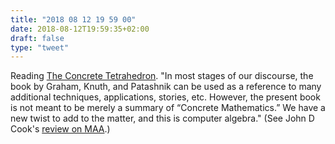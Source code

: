 ```yaml
---
title: "2018 08 12 19 59 00"
date: 2018-08-12T19:59:35+02:00
draft: false
type: "tweet"
---
```

Reading [The Concrete Tetrahedron](https://www.springer.com/us/book/9783709104446). "In most stages of our discourse, the book by Graham, Knuth, and Patashnik can be used as a reference to many additional techniques, applications, stories, etc. However, the present book is not meant to be merely a summary of “Concrete Mathematics.” We have a new twist to add to the matter, and this is computer algebra." (See John D Cook's [review on MAA](https://www.maa.org/press/maa-reviews/the-concrete-tetrahedron).)
